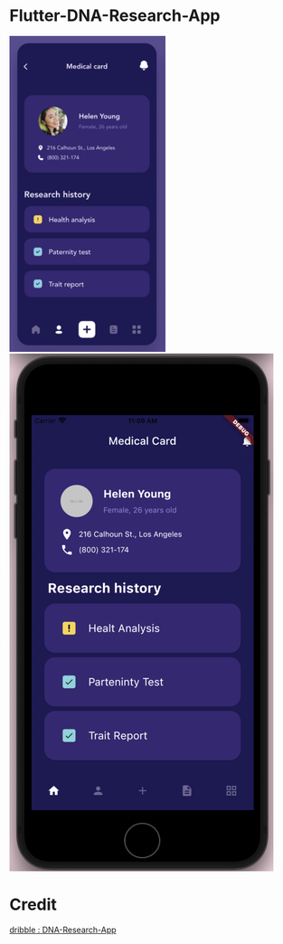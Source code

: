 # Flutter-DNA-Research-App

![dribble version](images/dribble-version.png?raw=true "Title")
![flutter version](images/flutter-version.png?raw=true "Title")

# Credit
[dribble : DNA-Research-App](https://dribbble.com/shots/16203057-DNA-Research-App)

